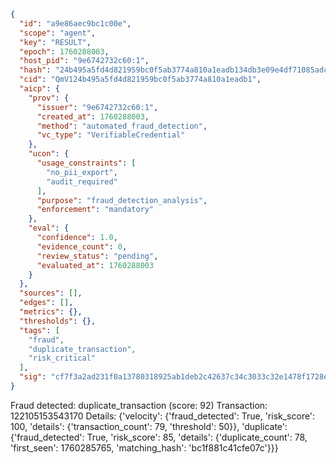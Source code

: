 ```json
{
  "id": "a9e86aec9bc1c00e",
  "scope": "agent",
  "key": "RESULT",
  "epoch": 1760288003,
  "host_pid": "9e6742732c60:1",
  "hash": "24b495a5fd4d821959bc0f5ab3774a810a1eadb134db3e09e4df71085adc85ed",
  "cid": "QmV124b495a5fd4d821959bc0f5ab3774a810a1eadb1",
  "aicp": {
    "prov": {
      "issuer": "9e6742732c60:1",
      "created_at": 1760288003,
      "method": "automated_fraud_detection",
      "vc_type": "VerifiableCredential"
    },
    "ucon": {
      "usage_constraints": [
        "no_pii_export",
        "audit_required"
      ],
      "purpose": "fraud_detection_analysis",
      "enforcement": "mandatory"
    },
    "eval": {
      "confidence": 1.0,
      "evidence_count": 0,
      "review_status": "pending",
      "evaluated_at": 1760288003
    }
  },
  "sources": [],
  "edges": [],
  "metrics": {},
  "thresholds": {},
  "tags": [
    "fraud",
    "duplicate_transaction",
    "risk_critical"
  ],
  "sig": "cf7f3a2ad231f0a13780318925ab1deb2c42637c34c3033c32e1478f1728e41c"
}
```

Fraud detected: duplicate_transaction (score: 92)
Transaction: 122105153543170
Details: {'velocity': {'fraud_detected': True, 'risk_score': 100, 'details': {'transaction_count': 79, 'threshold': 50}}, 'duplicate': {'fraud_detected': True, 'risk_score': 85, 'details': {'duplicate_count': 78, 'first_seen': 1760285765, 'matching_hash': 'bc1f881c41cfe07c'}}}